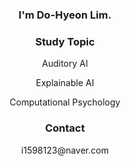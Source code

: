 <div align="center">
<h3>I'm Do-Hyeon Lim.</h3>


<h3>Study Topic</h3>
<p>Auditory AI</p>
<p>Explainable AI</p>
<p>Computational Psychology</p>

<h3>Contact</h3>
<p>i1598123@naver.com</p>

